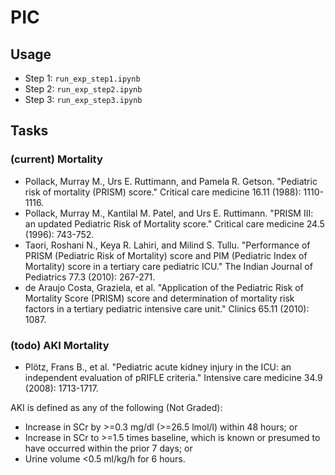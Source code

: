 # PIC

## Usage

* Step 1: `run_exp_step1.ipynb`
* Step 2: `run_exp_step2.ipynb`
* Step 3: `run_exp_step3.ipynb`

## Tasks

### (current) Mortality
* Pollack, Murray M., Urs E. Ruttimann, and Pamela R. Getson. "Pediatric risk of mortality (PRISM) score." Critical care medicine 16.11 (1988): 1110-1116.
* Pollack, Murray M., Kantilal M. Patel, and Urs E. Ruttimann. "PRISM III: an updated Pediatric Risk of Mortality score." Critical care medicine 24.5 (1996): 743-752.
* Taori, Roshani N., Keya R. Lahiri, and Milind S. Tullu. "Performance of PRISM (Pediatric Risk of Mortality) score and PIM (Pediatric Index of Mortality) score in a tertiary care pediatric ICU." The Indian Journal of Pediatrics 77.3 (2010): 267-271.
* de Araujo Costa, Graziela, et al. "Application of the Pediatric Risk of Mortality Score (PRISM) score and determination of mortality risk factors in a tertiary pediatric intensive care unit." Clinics 65.11 (2010): 1087.

### (todo) AKI Mortality
* Plötz, Frans B., et al. "Pediatric acute kidney injury in the ICU: an independent evaluation of pRIFLE criteria." Intensive care medicine 34.9 (2008): 1713-1717.

AKI is defined as any of the following (Not Graded):
- Increase in SCr by >=0.3 mg/dl (>=26.5 lmol/l) within 48 hours; or
- Increase in SCr to >=1.5 times baseline, which is known or presumed to have occurred within the prior 7 days; or 
- Urine volume <0.5 ml/kg/h for 6 hours.